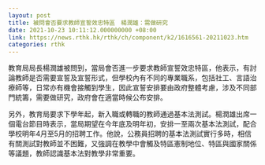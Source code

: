```yaml
---
layout: post
title: 被問會否要求教師宣誓效忠特區　楊潤雄：需做研究
date: 2021-10-23 10:11:12.000000000 +08:00
link: https://news.rthk.hk/rthk/ch/component/k2/1616561-20211023.htm
categories: rthk
---
```


教育局局長楊潤雄被問到，當局會否進一步要求教師宣誓效忠特區，他表示，有討論教師是否需要宣誓及宣誓形式，但學校內有不同的專業職系，包括社工、言語治療師等，日常亦有機會接觸到學生，因此宣誓安排要由政府整體考慮，涉及不同部門統籌，需要做研究，政府會在適當時候公布安排。

另外，教育局要求下學年起，新入職或轉職的教師通過基本法測試。楊潤雄出席一個電台節目時表示，當局期望在今年底及明年初，安排一至兩次基本法測試，配合學校明年4月至5月的招聘工作。他說，公務員招聘的基本法測試實行多時，相信有關測試對教師並不困難，又強調在教學中會觸及特區憲制地位、特區與國家關係等議題，教師認識基本法對教學非常重要。
